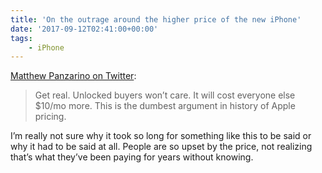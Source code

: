 ```yaml
---
title: 'On the outrage around the higher price of the new iPhone'
date: '2017-09-12T02:41:00+00:00'
tags:
    - iPhone
---
```


[Matthew Panzarino on Twitter](https://twitter.com/panzer/status/907357395218604033):

> Get real. Unlocked buyers won’t care. It will cost everyone else $10/mo more. This is the dumbest argument in history of Apple pricing.

I’m really not sure why it took so long for something like this to be said or why it had to be said at all. People are so upset by the price, not realizing that’s what they’ve been paying for years without knowing.